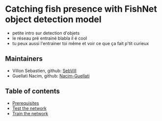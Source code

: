 # Catching fish presence with FishNet object detection model
- petite intro sur detection d'objets 
- le réseau pré entrainé blabla il é cool
- tu peux aussi l'entrainer toi même et voir ce que ça fait p'tit curieux

## Maintainers

* Villon Sebastien, github: [SebVill](https://github.com/SebVill)
* Guellati Nacim, github: [Nacim-Guellati](https://github.com/Nacim-Guellati)

## Table of contents
* <a href='doc/Prerequisites.md'>Prerequisites</a><br>
* <a href='doc/test.md'>Test the network</a><br> 
* <a href='doc/train_and_test.md'>Train the network</a><br>
